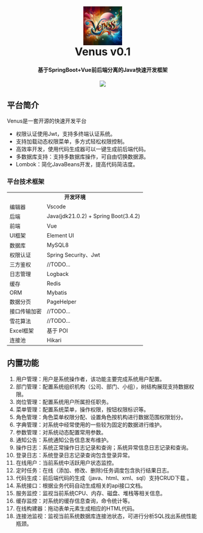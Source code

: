 [//]: # (<style>       body {)

[//]: # (           font-family: 'consolas', sans-serif; /* 你可以替换为任何你喜欢的字体 */)

[//]: # (       })

[//]: # (   </style>)

<div style="text-align: center;margin: 10px 0 0 0" >
       <img  align="center" alt="Venus.png" height="102.4px" src="Venus.png" width="102.4px"/>
</div>
<h1 align="center" style="margin: 0">Venus v0.1</h1>
<h4 align="center">基于SpringBoot+Vue前后端分离的Java快速开发框架</h4>
<p align="center">
	<a href="https://github.com/kayleh/venus"><img src="https://img.shields.io/github/license/mashape/apistatus.svg"></a>
</p> 

## 平台简介

Venus是一套开源的快速开发平台

* 权限认证使用Jwt，支持多终端认证系统。
* 支持加载动态权限菜单，多方式轻松权限控制。
* 高效率开发，使用代码生成器可以一键生成前后端代码。
* 多数据库支持：支持多数据库操作，可自由切换数据源。
* Lombok：简化JavaBeans开发，提高代码简洁度。


### 平台技术框架

<table>
  <tr>
    <td colspan="2" style="text-align: center;" ><strong>开发环境</strong></td>
  </tr>
  <tr><td>编辑器</td><td>Vscode</td></tr>
  <tr> <td>后端</td><td>Java(jdk21.0.2) + Spring Boot(3.4.2)</td></tr>
  <tr><td>前端</td><td>Vue</td></tr>
  <tr><td>UI框架</td><td> Element UI</td></tr>
  <tr><td>数据库</td><td>MySQL8</td></tr>
  <tr><td>权限认证</td><td>Spring Security、Jwt</td></tr>
  <tr><td>三方鉴权</td><td>//TODO...</td></tr>
  <tr><td>日志管理</td><td>Logback</td></tr>
  <tr><td>缓存</td><td>Redis</td></tr>
  <tr><td>ORM</td><td>Mybatis</td></tr>
  <tr><td>数据分页</td><td>PageHelper</td></tr>
  <tr><td>接口传输加密</td><td>//TODO...</td></tr>
  <tr><td>雪花算法</td><td>//TODO...</td></tr>
  <tr><td>Excel框架</td><td>基于 POI </td></tr>
  <tr><td>连接池</td><td>Hikari</td></tr>
</table>

## 内置功能

1. 用户管理：用户是系统操作者，该功能主要完成系统用户配置。
2. 部门管理：配置系统组织机构（公司、部门、小组），树结构展现支持数据权限。
3. 岗位管理：配置系统用户所属担任职务。
4. 菜单管理：配置系统菜单，操作权限，按钮权限标识等。
5. 角色管理：角色菜单权限分配、设置角色按机构进行数据范围权限划分。
6. 字典管理：对系统中经常使用的一些较为固定的数据进行维护。
7. 参数管理：对系统动态配置常用参数。
8. 通知公告：系统通知公告信息发布维护。
9. 操作日志：系统正常操作日志记录和查询；系统异常信息日志记录和查询。
10. 登录日志：系统登录日志记录查询包含登录异常。
11. 在线用户：当前系统中活跃用户状态监控。
12. 定时任务：在线（添加、修改、删除)任务调度包含执行结果日志。
13. 代码生成：前后端代码的生成（java、html、xml、sql）支持CRUD下载 。
14. 系统接口：根据业务代码自动生成相关的api接口文档。
15. 服务监控：监视当前系统CPU、内存、磁盘、堆栈等相关信息。
16. 缓存监控：对系统的缓存信息查询，命令统计等。
17. 在线构建器：拖动表单元素生成相应的HTML代码。
18. 连接池监视：监视当前系统数据库连接池状态，可进行分析SQL找出系统性能瓶颈。
